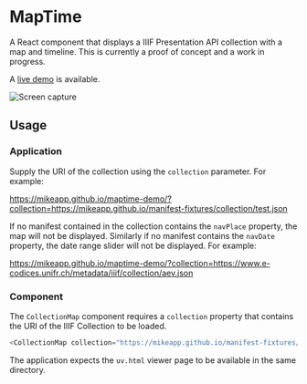 # MapTime

A React component that displays a IIIF Presentation API collection with a map and timeline. This is currently a proof of concept and a work in progress.

A [live demo](https://mikeapp.github.io/maptime-demo/?collection=https://mikeapp.github.io/manifest-fixtures/collection/test.json) is available.

![Screen capture](https://mikeapp.github.io/manifest-fixtures/images/maptimev0-1-0.png)

## Usage

### Application

Supply the URI of the collection using the `collection` parameter.  For example:

https://mikeapp.github.io/maptime-demo/?collection=https://mikeapp.github.io/manifest-fixtures/collection/test.json

If no manifest contained in the collection contains the `navPlace` property, the map will not be displayed. 
Similarly if no manifest contains the `navDate` property, the date range slider will not be displayed. For example:

https://mikeapp.github.io/maptime-demo/?collection=https://www.e-codices.unifr.ch/metadata/iiif/collection/aev.json


### Component

The `CollectionMap` component requires a `collection` property that contains the URI of the IIIF Collection to be loaded.

```javascript
<CollectionMap collection="https://mikeapp.github.io/manifest-fixtures/collection/test.json" />
```

The application expects the `uv.html` viewer page to be available in the same directory.